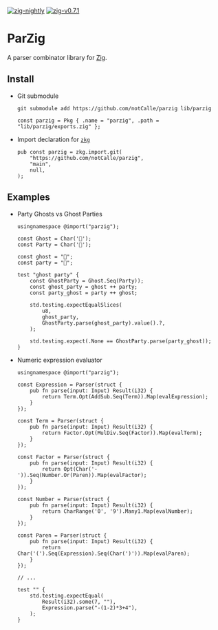 [![zig-nightly](https://github.com/notCalle/parzig/workflows/zig-nightly/badge.svg)](https://github.com/notCalle/parzig/actions?query=workflow%3Azig-nightly)
[![zig-v0.7.1](https://github.com/notCalle/parzig/workflows/zig-v0.7.1/badge.svg)](https://github.com/notCalle/parzig/actions?query=workflow%3Azig-v0.7.1)

# ParZig

A parser combinator library for [Zig].

## Install

- Git submodule

  ```shell
  git submodule add https://github.com/notCalle/parzig lib/parzig
  ```

  ```zig
  const parzig = Pkg { .name = "parzig", .path = "lib/parzig/exports.zig" };
  ```

- Import declaration for [`zkg`]

  ```zig
  pub const parzig = zkg.import.git(
      "https://github.com/notCalle/parzig",
      "main",
      null,
  );
  ```

## Examples

- Party Ghosts vs Ghost Parties

  ```zig
  usingnamespace @import("parzig");

  const Ghost = Char('👻');
  const Party = Char('🥳');

  const ghost = "👻";
  const party = "🥳";

  test "ghost party" {
      const GhostParty = Ghost.Seq(Party));
      const ghost_party = ghost ++ party;
      const party_ghost = party ++ ghost;

      std.testing.expectEqualSlices(
          u8,
          ghost_party,
          GhostParty.parse(ghost_party).value().?,
      );

      std.testing.expect(.None == GhostParty.parse(party_ghost));
  }
  ```

- Numeric expression evaluator

  ```zig
  usingnamespace @import("parzig");

  const Expression = Parser(struct {
      pub fn parse(input: Input) Result(i32) {
          return Term.Opt(AddSub.Seq(Term)).Map(evalExpression);
      }
  });

  const Term = Parser(struct {
      pub fn parse(input: Input) Result(i32) {
          return Factor.Opt(MulDiv.Seq(Factor)).Map(evalTerm);
      }
  });

  const Factor = Parser(struct {
      pub fn parse(input: Input) Result(i32) {
          return Opt(Char('-')).Seq(Number.Or(Paren)).Map(evalFactor);
      }
  });

  const Number = Parser(struct {
      pub fn parse(input: Input) Result(i32) {
          return CharRange('0', '9').Many1.Map(evalNumber);
      }
  });

  const Paren = Parser(struct {
      pub fn parse(input: Input) Result(i32) {
          return Char('(').Seq(Expression).Seq(Char(')')).Map(evalParen);
      }
  });

  // ...

  test "" {
      std.testing.expectEqual(
          Result(i32).some(7, ""),
          Expression.parse("-(1-2)*3+4"),
      );
  }
  ```

[Zig]: https://ziglang.org
[`zkg`]: https://github.com/mattnite/zkg
